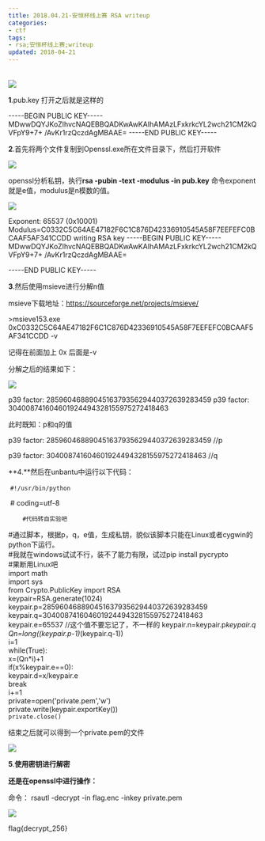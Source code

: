 ```yaml
---
title: 2018.04.21-安恒杯线上赛 RSA writeup
categories:
- ctf
tags:
- rsa;安恒杯线上赛;writeup
updated: 2018-04-21
---
```


###### 

<img src="{{ site.url }}/assets//blog_images/2018.04.21-安恒线上RSA-01.png"/>

 												



**1**.pub.key 打开之后就是这样的

-----BEGIN PUBLIC KEY-----
MDwwDQYJKoZIhvcNAQEBBQADKwAwKAIhAMAzLFxkrkcYL2wch21CM2kQVFpY9+7+
/AvKr1rzQczdAgMBAAE=
-----END PUBLIC KEY-----

**2**.首先将两个文件复制到Openssl.exe所在文件目录下，然后打开软件

<img src="{{ site.url }}/assets//blog_images/2018.04.21-安恒线上RSA-02.png"/>



openssl分析私钥，执行**rsa -pubin -text -modulus -in pub.key** 命令exponent就是e值，modulus是n模数的值。

<img src="{{ site.url }}/assets//blog_images/2018.04.21-安恒线上RSA-03.png"/>



Exponent: 65537 (0x10001)
Modulus=C0332C5C64AE47182F6C1C876D42336910545A58F7EEFEFC0BCAAF5AF341CCDD
writing RSA key
-----BEGIN PUBLIC KEY-----
MDwwDQYJKoZIhvcNAQEBBQADKwAwKAIhAMAzLFxkrkcYL2wch21CM2kQVFpY9+7+
/AvKr1rzQczdAgMBAAE=

-----END PUBLIC KEY-----

**3**.然后使用msieve进行分解n值

msieve下载地址：<https://sourceforge.net/projects/msieve/>

\>msieve153.exe 0xC0332C5C64AE47182F6C1C876D42336910545A58F7EEFEFC0BCAAF5AF341CCDD -v

记得在前面加上 0x  后面是-v

分解之后的结果如下：

<img src="{{ site.url }}/assets//blog_images/2018.04.21-安恒线上RSA-04.png"/>



p39 factor: 285960468890451637935629440372639283459
p39 factor: 304008741604601924494328155975272418463

此时既知：p和q的值

p39 factor: 285960468890451637935629440372639283459   //p

p39 factor: 304008741604601924494328155975272418463   //q

**4.**然后在unbantu中运行以下代码：

​    `#!/usr/bin/python`  

​    # coding=utf-8   

`​    #代码转自实验吧`

​    #通过脚本，根据p，q，e值，生成私钥，貌似该脚本只能在Linux或者cygwin的python下运行。  
    #我就在windows试试不行，装不了能力有限，试过pip install pycrypto  
    #果断用Linux吧  
    import math  
    import sys  
    from Crypto.PublicKey import RSA  
    keypair=RSA.generate(1024)  
    keypair.p=285960468890451637935629440372639283459
    keypair.q=304008741604601924494328155975272418463  
    keypair.e=65537  //这个值不要忘记了，不一样的
    keypair.n=keypair.p*keypair.q  
    Qn=long((keypair.p-1)*(keypair.q-1))  
    i=1  
    while(True):  
        x=(Qn*i)+1  
        if(x%keypair.e==0):  
            keypair.d=x/keypair.e  
            break  
        i+=1  
    private=open('private.pem','w')  
    private.write(keypair.exportKey())  
    `private.close()`  

结束之后就可以得到一个private.pem的文件

<img src="{{ site.url }}/assets//blog_images/2018.04.21-安恒线上RSA-05.png"/>



**5**.**使用密钥进行解密**

**还是在openssl中进行操作：**

命令： rsautl -decrypt -in flag.enc -inkey private.pem

<img src="{{ site.url }}/assets//blog_images/2018.04.21-安恒线上RSA-06.png"/>



flag{decrypt_256}

​
